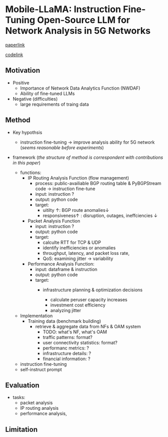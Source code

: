 # Mobile-LLaMA: Instruction Fine-Tuning Open-Source LLM for Network Analysis in 5G Networks

[paperlink](https://ieeexplore.ieee.org/abstract/document/10583947)

[codelink](https://github.com/DNLab2024/Mobile-LLaMA)

## Motivation

- Positive
  - Importance of Network Data Analytics Function (NWDAF)
  - Ability of fine-tuned LLMs
- Negative (difficulties)
  - large requirements of traing data

## Method

- Key hypothsis

  - instruction fine-tuning $\rightarrow$ improve analysis ability for 5G network (*seems reasonable before experiments*)
- framework (*the structure of method is correspondent with contributions in this paper*)

  - functions:
    - IP Routing Analysis Function (flow management)
      - process: public-availiable BGP routing table & PyBGPStream code $\rightarrow$ instruction fine-tune
      - input: instruction ?
      - output: python code
      - target:
        - uitilty $\uparrow$: BGP route anomalies$\downarrow$
        - responsiveness$\uparrow$ : disruption, outages, ineffciencies $\downarrow$
    - Packet Analysis Function
      - input: instruction ?
      - output: python code
      - target:
        - calculte RTT for TCP & UDP
        - identify inefficiencies or anomalies
        - throughput, latency, and packet loss rate,
        - QoS: examining jitter $\rightarrow$  variability
    - Performance Analysis Function:
      - input: dataframe & instruction
      - output: python code
      - target:
        - infrastructure planning & optimization decisions

          - calculate peruser capacity increases
          - investment cost efficiency
          - analyzing jitter
  - Implementation
    - Training data (benchmark building)
      - retrieve & aggregate data from NFs & OAM system
        - TODO: what's NF, what's OAM
        - traffic patterns: format?
        - user connectivity statistics: format?
        - performanc metrics: ?
        - infrastructure details: ?
        - financial information: ?
  - instruction fine-tuning
  - self-instruct prompt

## Evaluation

- tasks:
  - packet analysis
  - IP routing analysis
  - performance analysis,

## Limitation
